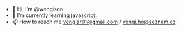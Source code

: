- 👋 Hi, I’m @wengison.
- 🌱 I’m currently learning javascript.
- 📫 How to reach me venglar01@gmail.com / vengi.ho@seznam.cz

<!---
wengison/wengison is a ✨ special ✨ repository because its `README.md` (this file) appears on your GitHub profile.
You can click the Preview link to take a look at your changes.
--->

